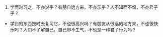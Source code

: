 1. 学而时习之，不亦说乎？有朋自远方来，不亦乐乎？人不知而不愠，不亦君子乎？
* 学到的东西按时去复习它，不也很高兴吗？有朋友从很远的地方来，不也很快乐吗？人们不了解自己，自己却不生气，不也是一种君子行为吗？
